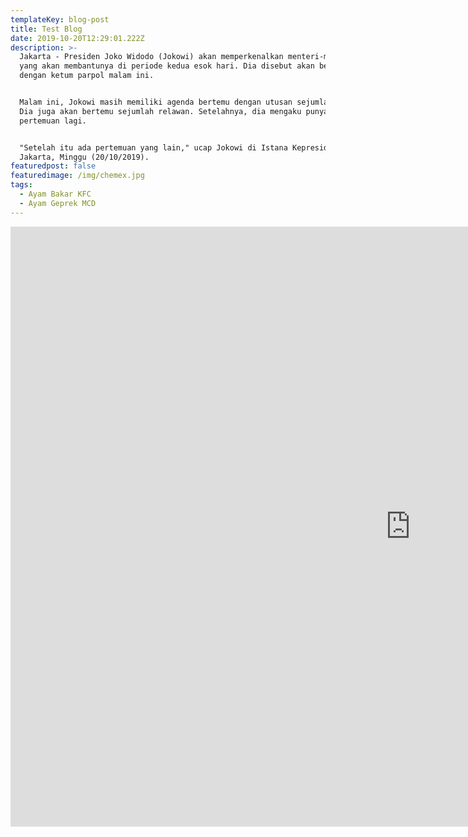 ```yaml
---
templateKey: blog-post
title: Test Blog
date: 2019-10-20T12:29:01.222Z
description: >-
  Jakarta - Presiden Joko Widodo (Jokowi) akan memperkenalkan menteri-menteri
  yang akan membantunya di periode kedua esok hari. Dia disebut akan bertemu
  dengan ketum parpol malam ini.


  Malam ini, Jokowi masih memiliki agenda bertemu dengan utusan sejumlah negara.
  Dia juga akan bertemu sejumlah relawan. Setelahnya, dia mengaku punya agenda
  pertemuan lagi.


  "Setelah itu ada pertemuan yang lain," ucap Jokowi di Istana Kepresidenan,
  Jakarta, Minggu (20/10/2019).
featuredpost: false
featuredimage: /img/chemex.jpg
tags:
  - Ayam Bakar KFC
  - Ayam Geprek MCD
---
```

<iframe width="1280" height="960" src="https://www.youtube.com/embed/oy7vW9WHYF4" frameborder="0" allow="accelerometer; autoplay; encrypted-media; gyroscope; picture-in-picture" allowfullscreen></iframe>
